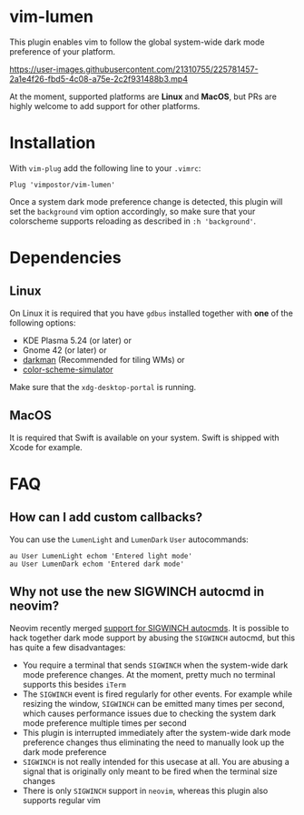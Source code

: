 # vim-lumen

This plugin enables vim to follow the global system-wide dark mode preference of your platform.

https://user-images.githubusercontent.com/21310755/225781457-2a1e4f26-fbd5-4c08-a75e-2c2f931488b3.mp4

At the moment, supported platforms are **Linux** and **MacOS**, but PRs are highly welcome to add support for other platforms.

# Installation

With `vim-plug` add the following line to your `.vimrc`:

```vim
Plug 'vimpostor/vim-lumen'
```

Once a system dark mode preference change is detected, this plugin will set the `background` vim option accordingly, so make sure that your colorscheme supports reloading as described in `:h 'background'`.

# Dependencies

## Linux

On Linux it is required that you have `gdbus` installed together with **one** of the following options:

- KDE Plasma 5.24 (or later) or
- Gnome 42 (or later) or
- [darkman](https://gitlab.com/WhyNotHugo/darkman) (Recommended for tiling WMs) or
- [color-scheme-simulator](https://gitlab.gnome.org/exalm/color-scheme-simulator)

Make sure that the `xdg-desktop-portal` is running.

## MacOS

It is required that Swift is available on your system. Swift is shipped with Xcode for example.

# FAQ

## How can I add custom callbacks?

You can use the `LumenLight` and `LumenDark` `User` autocommands:
```vim
au User LumenLight echom 'Entered light mode'
au User LumenDark echom 'Entered dark mode'
```

## Why not use the new SIGWINCH autocmd in neovim?

Neovim recently merged [support for SIGWINCH autocmds](https://github.com/neovim/neovim/pull/18029). It is possible to hack together dark mode support by abusing the `SIGWINCH` autocmd, but this has quite a few disadvantages:

- You require a terminal that sends `SIGWINCH` when the system-wide dark mode preference changes. At the moment, pretty much no terminal supports this besides `iTerm`
- The `SIGWINCH` event is fired regularly for other events. For example while resizing the window, `SIGWINCH` can be emitted many times per second, which causes performance issues due to checking the system dark mode preference multiple times per second
- This plugin is interrupted immediately after the system-wide dark mode preference changes thus eliminating the need to manually look up the dark mode preference
- `SIGWINCH` is not really intended for this usecase at all. You are abusing a signal that is originally only meant to be fired when the terminal size changes
- There is only `SIGWINCH` support in `neovim`, whereas this plugin also supports regular vim

